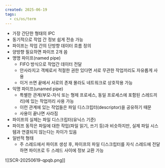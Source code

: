 ```yaml
---
created: 2025-06-19
tags:
  - cs/os/term
---
```

- 가장 간단한 형태의 IPC
- 동기적으로 작업 간 정보 쉽게 전송 가능
- 파이프는 작업 간의 단방향 데이터 흐름 정의
- 양방향 필요하면 파이프 2개 씀
- 명명 파이프(named pipe)
	- FIFO 방식으로 작업간 데이터 전달
	- 안사라지고 객체로서 적절한 권한 있다면 서로 무관한 작업끼리도 자유롭게 사용
	- 이거 쓰면 끝에서 서로의 존재 몰라도 네트워크로 상호작용 가능
- 익명 파이프(unamed pipe)
	- 특별한 관계(부모-자식 또는 형제 프로세스, 동일 프로세스에 포함된 스레드끼리)에 있는 작업끼리 사용 가능
	- 이런 관계에 있는 작업들은 파일 디스크립터(descriptor)을 공유하기 때문
	- 사용이 끝나면 사라짐
- 파이프의 실체는 파일 디스크립터(유닉스 기준)
- 파이프 동작은 파일에 대한 작업(파일 읽기, 쓰기 등)과 비슷하지만, 실제 파일 시스템과 연결되지 않는다는 차이가 있음
- 일반적 형태
	- 주 스레드에서 파이프 생성 후, 파이프의 파일 디스크립터를 자식 스레드에 전달하면 파이프로 두 스레드 사이에 정보 교환 가능

![[SCR-20250619-qpqb.png]]